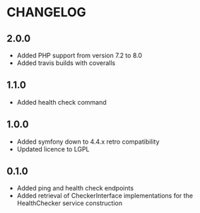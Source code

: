 CHANGELOG
=========

2.0.0
-----

* Added PHP support from version 7.2 to 8.0
* Added travis builds with coveralls

1.1.0
-----

* Added health check command

1.0.0
-----

* Added symfony down to 4.4.x retro compatibility
* Updated licence to LGPL

0.1.0
-----

* Added ping and health check endpoints
* Added retrieval of CheckerInterface implementations for the HealthChecker service construction